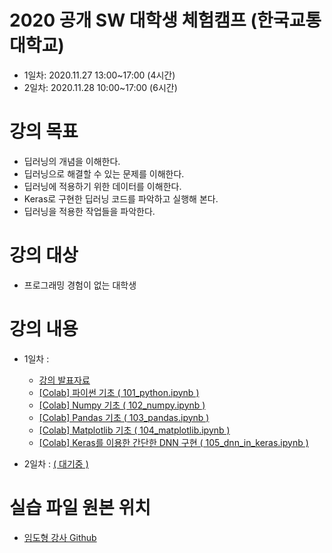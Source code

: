 # 2020 공개 SW 대학생 체험캠프 (한국교통대학교)
* 1일차: 2020.11.27 13:00~17:00 (4시간)
* 2일차: 2020.11.28 10:00~17:00 (6시간)


# 강의 목표
* 딥러닝의 개념을 이해한다.
* 딥러닝으로 해결할 수 있는 문제를 이해한다.
* 딥러닝에 적용하기 위한 데이터를 이해한다.
* Keras로 구현한 딥러닝 코드를 파악하고 실행해 본다.
* 딥러닝을 적용한 작업들을 파악한다.

# 강의 대상
* 프로그래밍 경험이 없는 대학생


# 강의 내용

* 1일차 : 
  * <a href="https://drive.google.com/file/d/1T-9v0n-jJMxpoY4DHLl-HNyeDNN0RBss/view?usp=sharing">강의 발표자료</a>
  * <a href="https://colab.research.google.com/drive/17SKF_OL8bJmkTcvFhnyf1_i0ykBXJxA-?usp=sharing">[Colab] 파이썬 기초 ( 101_python.ipynb )</a>
  * <a href="https://colab.research.google.com/drive/1MUvLJKTxJ2D43Zjh8-9-Xh7NCjnQgIjC?usp=sharing">[Colab] Numpy 기초 ( 102_numpy.ipynb )</a>
  * <a href="https://colab.research.google.com/drive/1NMezyhBvKs2gqDjPWawqnFCpsxtC_GPl?usp=sharing">[Colab] Pandas 기초 ( 103_pandas.ipynb )</a>
  * <a href="https://colab.research.google.com/drive/1-4xcQWJ0z5_skW6p6_qJTOKwmH0DvhgT?usp=sharing">[Colab] Matplotlib 기초 ( 104_matplotlib.ipynb )</a>
  * <a href="https://colab.research.google.com/drive/1uilpfp6qPbLobkuw3OGh8I0SrxThYhw_?usp=sharing">[Colab] Keras를 이용한 간단한 DNN 구현 ( 105_dnn_in_keras.ipynb )</a>
   
* 2일차 : <a href="#">( 대기중 )</a>


# 실습 파일 원본 위치

* <a href="https://github.com/dhrim/opensw_camp_2020">임도형 강사 Github</a>
